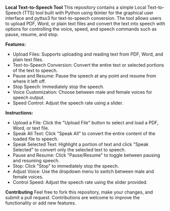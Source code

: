 **Local Text-to-Speech Tool**
This repository contains a simple Local Text-to-Speech (TTS) tool built with Python using tkinter for the graphical user interface and pyttsx3 for text-to-speech conversion. The tool allows users to upload PDF, Word, or plain text files and convert the text into speech with options for controlling the voice, speed, and speech commands such as pause, resume, and stop.

**Features:**
- Upload Files: Supports uploading and reading text from PDF, Word, and plain text files.
- Text-to-Speech Conversion: Convert the entire text or selected portions of the text to speech.
- Pause and Resume: Pause the speech at any point and resume from where it left off.
- Stop Speech: Immediately stop the speech.
- Voice Customization: Choose between male and female voices for speech output.
- Speed Control: Adjust the speech rate using a slider.

**Instructions:**
- Upload a File: Click the "Upload File" button to select and load a PDF, Word, or text file.
- Speak All Text: Click "Speak All" to convert the entire content of the loaded file to speech.
- Speak Selected Text: Highlight a portion of text and click "Speak Selected" to convert only the selected text to speech.
- Pause and Resume: Click "Pause/Resume" to toggle between pausing and resuming speech.
- Stop: Click "Stop" to immediately stop the speech.
- Adjust Voice: Use the dropdown menu to switch between male and female voices.
- Control Speed: Adjust the speech rate using the slider provided.

**Contributing**
Feel free to fork this repository, make your changes, and submit a pull request. Contributions are welcome to improve the functionality or add new features.
